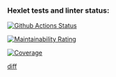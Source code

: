 ### Hexlet tests and linter status:
[![Github Actions Status](https://github.com/HiKris1801/python-project-50/actions/workflows/hexlet-check.yml/badge.svg)](https://github.com/HiKris1801/python-project-50/actions)

[![Maintainability Rating](https://sonarcloud.io/api/project_badges/measure?project=hexlet-boilerplates_python-package&metric=sqale_rating)](https://sonarcloud.io/summary/new_code?id=hexlet-boilerplates_python-package)

[![Coverage](https://sonarcloud.io/api/project_badges/measure?project=hexlet-boilerplates_python-package&metric=coverage)](https://sonarcloud.io/summary/new_code?id=hexlet-boilerplates_python-package)

[diff](https://asciinema.org/a/JOOwftQoLpgxePwav7tQv4agO)
